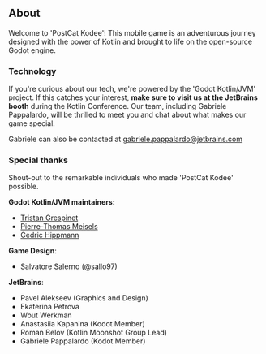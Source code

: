 ## About

Welcome to 'PostCat Kodee'! This mobile game is an adventurous journey designed with the power 
of Kotlin and brought to life on the open-source Godot engine.

### Technology

If you're curious about our tech, we're powered by the 'Godot Kotlin/JVM' project. 
If this catches your interest, **make sure to visit us at the JetBrains booth** during 
the Kotlin Conference. Our team, including Gabriele Pappalardo, will be thrilled 
to meet you and chat about what makes our game special. 

Gabriele can also be contacted at 
[gabriele.pappalardo@jetbrains.com](mailto:gabriele.pappalardo@jetbrains.com)

### Special thanks

Shout-out to the remarkable individuals who made 'PostCat Kodee' possible.

**Godot Kotlin/JVM maintainers:**
* [Tristan Grespinet](https://github.com/CedNaru)
* [Pierre-Thomas Meisels](https://github.com/piiertho)
* [Cedric Hippmann](https://github.com/chippmann)

**Game Design**:
* Salvatore Salerno (@sallo97)

**JetBrains**:
* Pavel Alekseev (Graphics and Design)
* Ekaterina Petrova 
* Wout Werkman
* Anastasiia Kapanina (Kodot Member)
* Roman Belov (Kotlin Moonshot Group Lead)
* Gabriele Pappalardo (Kodot Member)